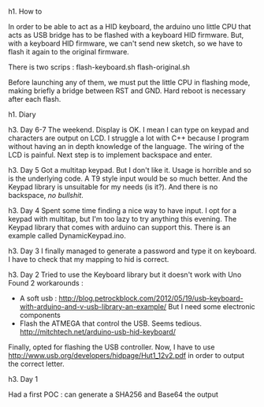 h1. How to

In order to be able to act as a HID keyboard, the arduino uno little CPU that acts as USB bridge has to be flashed with a keyboard HID firmware. But, with a keyboard HID firmware, we can't send new sketch, so we have to flash it again to the original firmware.

There is two scrips :
flash-keyboard.sh
flash-original.sh

Before launching any of them, we must put the little CPU in flashing mode,
making briefly a bridge between RST and GND. Hard reboot is necessary after
each flash.


h1. Diary

h3. Day 6-7
The weekend. Display is OK. I mean I can type on keypad and characters are
output on LCD. I struggle a lot with C++ because I program without having an in
depth knowledge of the language. The wiring of the LCD is painful.
Next step is to implement backspace and enter.

h3. Day 5
Got a multitap keypad. But I don't like it. Usage is horrible and so is the
underlying code. A T9 style input would be so much better. And the Keypad 
library is unsuitable for my needs (is it?). And there is no backspace,
*no bullshit*.

h3. Day 4
Spent some time finding a nice way to have input. I opt for a keypad with
multitap, but I'm too lazy to try anything this evening.
The Keypad library that comes with arduino can support this. There is an
example called DynamicKeypad.ino.

h3. Day 3
I finally managed to generate a password and type it on keyboard.
I have to check that my mapping to hid is correct.

h3. Day 2
Tried to use the Keyboard library but it doesn't work with Uno
Found 2 workarounds :
- A soft usb :
  http://blog.petrockblock.com/2012/05/19/usb-keyboard-with-arduino-and-v-usb-library-an-example/
But I need some electronic components
- Flash the ATMEGA that control the USB. Seems tedious.
  http://mitchtech.net/arduino-usb-hid-keyboard/

Finally, opted for flashing the USB controller.
Now, I have to use http://www.usb.org/developers/hidpage/Hut1_12v2.pdf in order
to output the correct letter. 

h3. Day 1

Had a first POC : can generate a SHA256 and Base64 the output
